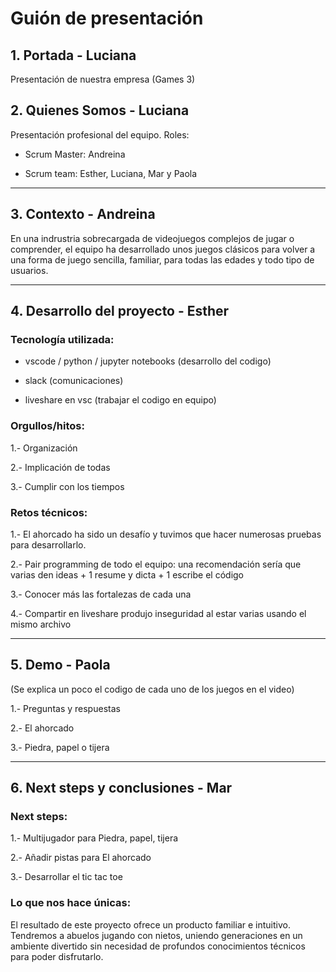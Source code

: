 # Guión de presentación

## 1. Portada - Luciana

Presentación de nuestra empresa (Games 3)

## 2. Quienes Somos - Luciana

Presentación profesional del equipo. Roles: 

- Scrum Master: Andreina

- Scrum team: Esther, Luciana, Mar y Paola

---

## 3. Contexto - Andreina

En una indrustria sobrecargada de videojuegos complejos de jugar o comprender, el equipo ha desarrollado unos juegos clásicos para volver a una forma de juego sencilla, familiar, para todas las edades y todo tipo de usuarios.

---

## 4. Desarrollo del proyecto - Esther

### Tecnología utilizada:

- vscode / python / jupyter notebooks (desarrollo del codigo)

- slack (comunicaciones)

- liveshare en vsc (trabajar el codigo en equipo)

### Orgullos/hitos:

1.- Organización

2.- Implicación de todas

3.- Cumplir con los tiempos

### Retos técnicos:

1.- El ahorcado ha sido un desafío y tuvimos que hacer numerosas pruebas para desarrollarlo.

2.- Pair programming de todo el equipo: una recomendación sería que varias den ideas + 1 resume y dicta + 1 escribe el código

3.- Conocer más las fortalezas de cada una

4.- Compartir en liveshare produjo inseguridad al estar varias usando el mismo archivo

---

## 5. Demo - Paola

(Se explica un poco el codigo de cada uno de los juegos en el video)

1.- Preguntas y respuestas

2.- El ahorcado

3.- Piedra, papel o tijera

---

## 6. Next steps y conclusiones - Mar

### Next steps:

1.- Multijugador para Piedra, papel, tijera

2.- Añadir pistas para El ahorcado

3.- Desarrollar el tic tac toe

### Lo que nos hace únicas:

El resultado de este proyecto ofrece un producto familiar e intuitivo. Tendremos a abuelos jugando con nietos, uniendo generaciones en un ambiente divertido sin necesidad de profundos conocimientos técnicos para poder disfrutarlo.